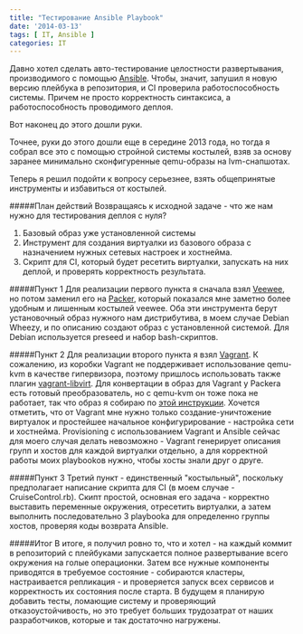 ```yaml
---
title: "Тестирование Ansible Playbook"
date: '2014-03-13'
tags: [ IT, Ansible ]
categories: IT
---
```


Давно хотел сделать авто-тестирование целостности развертывания, производимого
с помощью [Ansible](http://ansible.com). Чтобы, значит, запушил я новую версию плейбука в репозитория,
и CI проверила работоспособность системы. Причем не просто корректность синтаксиса,
а работоспособность проводимого деплоя.

Вот наконец до этого дошли руки.

Точнее, руки до этого дошли еще в середине 2013 года, но тогда я собрал все это
с помощью стройной системы костылей, взяв за основу заранее минимально
сконфигуренные qemu-образы на lvm-снапшотах.

Теперь я решил подойти к вопросу серьезнее, взять общепринятые инструменты
и избавиться от костылей.

#####План действий
Возвращаясь к исходной задаче - что же нам нужно для тестирования деплоя с нуля?

1. Базовый образ уже установленной системы
2. Инструмент для создания виртуалки из базового образа с назначением
   нужных сетевых настроек и хостнейма.
3. Скрипт для CI, который будет ресетить виртуалки, запускать на них деплой,
   и проверять корректность результата.

#####Пункт 1
Для реализации первого пункта я сначала взял [Veewee](https://github.com/jedi4ever/veewee), но потом заменил его на [Packer](http://packer.io), который показался
мне заметно более удобным и лишенным костылей veewee.
Оба эти инструмента берут установочный образ нужного нам дистрибутива,
в моем случае Debian Wheezy, и по описанию создают образ с установленной системой.
Для Debian используется preseed и набор bash-скриптов.

#####Пункт 2
Для реализации второго пункта я взял [Vagrant](http://vagrantup.com).
К сожалению, из коробки Vagrant не поддерживает использование qemu-kvm
в качестве гипервизора, поэтому пришлось использовать также
плагин [vagrant-libvirt](https://github.com/pradels/vagrant-libvirt).
Для конвертации в образ для Vagrant у Packerа есть готовый преобразователь,
но с qemu-kvm он тоже пока не работает, так что образ я собираю по
[этой инструкции](https://github.com/pradels/vagrant-libvirt/tree/master/example_box).
Хочется отметить, что от Vagrant мне нужно только создание-уничтожение виртуалок
и простейшее начальное конфигурирование - настройка сети и хостнейма. Provisioning
с использованием Vagrant и Ansible сейчас для моего случая делать невозможно -
Vagrant генерирует описания групп и хостов для каждой виртуалки отдельно,
а для корректной работы моих playbookов нужно, чтобы хосты знали друг о друге.

#####Пункт 3
Третий пункт - единственный "костыльный", поскольку предполагает написание
скрипта для CI (в моем случае - CruiseControl.rb). Скипт простой, основная
его задача - корректно выставить переменные окружения, отресетить виртуалки, а затем
выполнить последовательно 3 playbookа для определенно группы хостов, проверяя
коды возврата Ansible.

#####Итог
В итоге, я получил ровно то, что и хотел - на каждый коммит в репозиторий с плейбуками
запускается полное развертывание всего окружения на голые операционки. Затем
все нужные компоненты приводятся в требуемое состояние - собираются кластеры,
настраивается репликация - и проверяется запуск всех сервисов и корректность их
состояния после старта. В будущем я планирую добавить тесты, ломающие систему
и проверяющий отказоустойчивость, но это требует больших трудозатрат от наших
разработчиков, которые и так достаточно нагружены.


